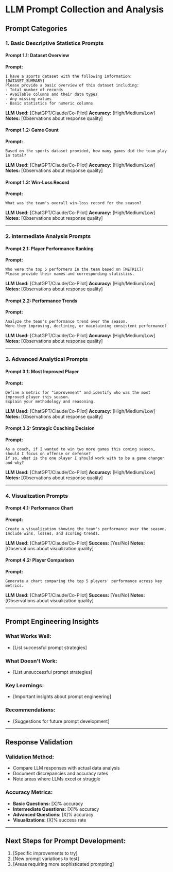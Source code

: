 # LLM Prompt Collection and Analysis

## Prompt Categories

### 1. Basic Descriptive Statistics Prompts

#### Prompt 1.1: Dataset Overview
**Prompt:**
```
I have a sports dataset with the following information: [DATASET_SUMMARY]
Please provide a basic overview of this dataset including:
- Total number of records
- Available columns and their data types
- Any missing values
- Basic statistics for numeric columns
```

**LLM Used:** [ChatGPT/Claude/Co-Pilot]
**Accuracy:** [High/Medium/Low]
**Notes:** [Observations about response quality]

#### Prompt 1.2: Game Count
**Prompt:**
```
Based on the sports dataset provided, how many games did the team play in total?
```

**LLM Used:** [ChatGPT/Claude/Co-Pilot]
**Accuracy:** [High/Medium/Low]
**Notes:** [Observations about response quality]

#### Prompt 1.3: Win-Loss Record
**Prompt:**
```
What was the team's overall win-loss record for the season?
```

**LLM Used:** [ChatGPT/Claude/Co-Pilot]
**Accuracy:** [High/Medium/Low]
**Notes:** [Observations about response quality]

---

### 2. Intermediate Analysis Prompts

#### Prompt 2.1: Player Performance Ranking
**Prompt:**
```
Who were the top 5 performers in the team based on [METRIC]?
Please provide their names and corresponding statistics.
```

**LLM Used:** [ChatGPT/Claude/Co-Pilot]
**Accuracy:** [High/Medium/Low]
**Notes:** [Observations about response quality]

#### Prompt 2.2: Performance Trends
**Prompt:**
```
Analyze the team's performance trend over the season. 
Were they improving, declining, or maintaining consistent performance?
```

**LLM Used:** [ChatGPT/Claude/Co-Pilot]
**Accuracy:** [High/Medium/Low]
**Notes:** [Observations about response quality]

---

### 3. Advanced Analytical Prompts

#### Prompt 3.1: Most Improved Player
**Prompt:**
```
Define a metric for "improvement" and identify who was the most improved player this season.
Explain your methodology and reasoning.
```

**LLM Used:** [ChatGPT/Claude/Co-Pilot]
**Accuracy:** [High/Medium/Low]
**Notes:** [Observations about response quality]

#### Prompt 3.2: Strategic Coaching Decision
**Prompt:**
```
As a coach, if I wanted to win two more games this coming season, should I focus on offense or defense?
If so, what is the one player I should work with to be a game changer and why?
```

**LLM Used:** [ChatGPT/Claude/Co-Pilot]
**Accuracy:** [High/Medium/Low]
**Notes:** [Observations about response quality]

---

### 4. Visualization Prompts

#### Prompt 4.1: Performance Chart
**Prompt:**
```
Create a visualization showing the team's performance over the season.
Include wins, losses, and scoring trends.
```

**LLM Used:** [ChatGPT/Claude/Co-Pilot]
**Success:** [Yes/No]
**Notes:** [Observations about visualization quality]

#### Prompt 4.2: Player Comparison
**Prompt:**
```
Generate a chart comparing the top 5 players' performance across key metrics.
```

**LLM Used:** [ChatGPT/Claude/Co-Pilot]
**Success:** [Yes/No]
**Notes:** [Observations about visualization quality]

---

## Prompt Engineering Insights

### What Works Well:
- [List successful prompt strategies]

### What Doesn't Work:
- [List unsuccessful prompt strategies]

### Key Learnings:
- [Important insights about prompt engineering]

### Recommendations:
- [Suggestions for future prompt development]

---

## Response Validation

### Validation Method:
- Compare LLM responses with actual data analysis
- Document discrepancies and accuracy rates
- Note areas where LLMs excel or struggle

### Accuracy Metrics:
- **Basic Questions:** [X]% accuracy
- **Intermediate Questions:** [X]% accuracy  
- **Advanced Questions:** [X]% accuracy
- **Visualizations:** [X]% success rate

---

## Next Steps for Prompt Development:
1. [Specific improvements to try]
2. [New prompt variations to test]
3. [Areas requiring more sophisticated prompting] 